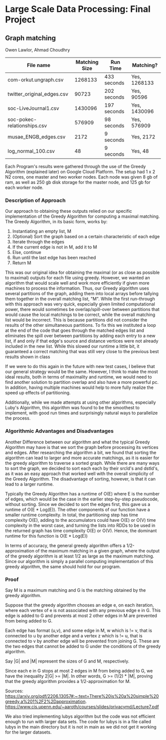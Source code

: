 # Large Scale Data Processing: Final Project
## Graph matching
Owen Lawlor, Ahmad Choudhry  

|           File name           |        Matching Size         |        Run Time              |  Matching?   |
| ------------------------------| ---------------------------- | ---------------------------- | ------------ |
| com-orkut.ungraph.csv         | 1268133                      |         433 seconds          | Yes, 1268133 |
| twitter_original_edges.csv    | 90723                        |         202 seconds          | Yes, 90596   | 
| soc-LiveJournal1.csv          | 1430096                      |         197 seconds          | Yes, 1430096 |
| soc-pokec-relationships.csv   | 576909                       |         98 seconds           | Yes, 576909  |
| musae_ENGB_edges.csv          | 2172                         |         9 seconds            | Yes, 2172    |
| log_normal_100.csv            | 48                           |         9 seconds            | Yes, 48      |

Each Program's results were gathered through the use of the Greedy Algorithm (explained later) on Google Cloud Platform. The setup had 1 x 2 N2 cores, one master and two worker nodes. Each node was given 8 gb of ram, as well as 250 gb disk storage for the master node, and 125 gb for each worker node. 

### Description of Approach
Our approach to obtaining these outputs relied on our specific implementation of the Greedy Algorithm for computing a maximal matching. The Greedy Algorithm, in its basic form, works by:
1.  Instantiating an empty list, M
2.  (Optional) Sort the graph based on a certain characteristic of each edge
3.  Iterate through the edges
4.  If the current edge is not in M, add it to M
5.  Else, continue
6.  Run until the last edge has been reached
7.  Return M

This was our original idea for obtaining the maximal (or as close as possible to maximal) outputs for each file using greedy. However, we wanted an algorithm that would scale well and work more efficiently if given more machines to process the information. Thus, our Greedy algorithm uses several partitions of the graph, adding them into local arrays before tallying them together in the overall matching list, "M". While the first run-through with this approach was very quick, especially given limited computational power, there would sometimes be overlap/spill-over between partitions that would cause the local matchings to be correct, while the overall matching list would be incorrect. This is because partitions did not consider the results of the other simultaneous partitions. To fix this we instituted a loop at the end of the code that goes through the matched edges list and eliminates the spill over between partitions by adding each entry to a new list, if and only if that edge's source and distance vertices were not already included in the new list. While this slowed our runtime a little bit, it guaranteed a correct matching that was still very close to the previous best results shown in class

If we were to do this again in the future with new test cases, I believe that our general strategy would be the same. However, I think to make the most ideal results, both in terms of maximality and runtime, we would need to find another solution to partition overlap and also have a more powerful pc. In addition, having multiple machines would help to more fully realize the speed up effects of partitioning.

Additionally, while we made attempts at using other algorithms, especially Luby's Algorithm, this algorithm was found to be the smoothest to implement, with good run times and surprisingly natural ways to parallelize the process.

### Algorithmic Advantages and Disadvantages

Another Difference between our algorithm and what the typical Greedy Algorithm may have is that we sort the graph before processing its vertices and edges. After researching the algorithm a bit, we found that sorting the algorithm can lead to larger and more accurate matchings, as it is easier for the greedy algorithm to traverse a sorted graph. While there are many ways to sort the graph, we decided to sort each each by their srcId's and dstId's, as it was an easy approach that worked well with the overall simplicity of the Greedy Algorithm. The disadvantage of sorting, however, is that it can lead to a larger runtime.

Typically the Greedy Algorithm has a runtime of O(E) where E is the number of edges, which would be the case in the earlier step-by-step pseudocode, without sorting. Since we decided to sort the edges first, this gave us a runtime of O(E * Log(E)). The other components of our function have a smaller runtime complexity. In total, the partitioning step has time complexity O(E), adding to the accumulators could have O(E) or O(V) time complexity in the worst case, and turning the lists into RDDs to be used in the returned graph has time complexity O(E) or O(V). Hence, the dominant runtime for this function is O(E * Log(E))

In terms of accuracy, the general greedy algorithm offers a 1/2-approximation of the maximum matching in a given graph, where the output of the greedy algorithm is at least 1/2 as large as the maximum matching. Since our algorithm is simply a parallel computing implementation of this greedy algorithm, the same should hold for our program. 

### Proof

Say M is a maximum matching and G is the matching obtained by the greedy algorithm. 

Suppose that the greedy algorithm chooses an edge e, on each iteration, where each vertex of e is not associated with any previous edge e in G. This edge is added to G and prevents at most 2 other edges in M are prevented from being added to G. 

Each edge has format (u,v), and some edge in M, w which is != v, that is connected to u by another edge and a vertex z which is != u, that is connected to v by another edge will be prevented from joining G. These are the two edges that cannot be added to G under the conditions of the greedy algorithm. 

Say |G| and |M| represent the sizes of G and M, respectively. 

Since each e in G stops at most 2 edges in M from being added to G, we have the inequality 2|G| >= |M|. In other words, G >= (1/2) * |M|, proving that the greedy algorithm provides a 1/2-approximation for M.

Sources: https://arxiv.org/pdf/2206.13057#:~:text=There%20is%20a%20simple%20greedy,a%201%2F2%2Dapproximation.
         https://www.cis.upenn.edu/~aaroth/courses/slides/privacymd/Lecture7.pdf
         
We also tried implementing lubys algorithm but the code was not efficient enough to run with larger data sets. The code for lubys is in a file called lubys in the main directory but it is not in main as we did not get it working for the larger datasets.
  
 
